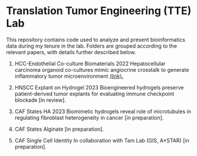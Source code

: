 # Translation Tumor Engineering (TTE) Lab
This repository contains code used to analyze and present bioinformatics data during my tenure in the lab. Folders are grouped according to the relevant papers, with details further described below.

1. HCC-Endothelial Co-culture Biomaterials 2022
Hepatocellular carcinoma organoid co-cultures mimic angiocrine crosstalk to generate inflammatory tumor microenvironment
[(link).](https://doi.org/10.1016/j.biomaterials.2022.121527)

2. HNSCC Explant on Hydrogel 2023
Bioengineered hydrogels preserve patient-derived tumor explants for evaluating immune checkpoint blockade
[in review].

3. CAF States HA 2023
Biomimetic hydrogels reveal role of microtubules in regulating fibroblast heterogeneity in cancer
[in preparation].

4. CAF States Alginate
[in preparation].

5. CAF Single Cell Identity
In collaboration with Tam Lab (GIS, A*STAR)
[in preparation].
